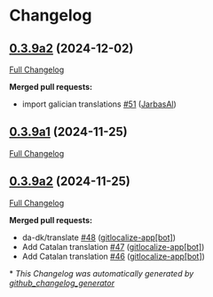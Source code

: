 # Changelog

## [0.3.9a2](https://github.com/OpenVoiceOS/ovos-skill-naptime/tree/0.3.9a2) (2024-12-02)

[Full Changelog](https://github.com/OpenVoiceOS/ovos-skill-naptime/compare/0.3.9a1...0.3.9a2)

**Merged pull requests:**

- import galician translations [\#51](https://github.com/OpenVoiceOS/ovos-skill-naptime/pull/51) ([JarbasAl](https://github.com/JarbasAl))

## [0.3.9a1](https://github.com/OpenVoiceOS/ovos-skill-naptime/tree/0.3.9a1) (2024-11-25)

[Full Changelog](https://github.com/OpenVoiceOS/ovos-skill-naptime/compare/0.3.9a2...0.3.9a1)

## [0.3.9a2](https://github.com/OpenVoiceOS/ovos-skill-naptime/tree/0.3.9a2) (2024-11-25)

[Full Changelog](https://github.com/OpenVoiceOS/ovos-skill-naptime/compare/0.3.8...0.3.9a2)

**Merged pull requests:**

- da-dk/translate [\#48](https://github.com/OpenVoiceOS/ovos-skill-naptime/pull/48) ([gitlocalize-app[bot]](https://github.com/apps/gitlocalize-app))
- Add Catalan translation [\#47](https://github.com/OpenVoiceOS/ovos-skill-naptime/pull/47) ([gitlocalize-app[bot]](https://github.com/apps/gitlocalize-app))
- Add Catalan translation [\#46](https://github.com/OpenVoiceOS/ovos-skill-naptime/pull/46) ([gitlocalize-app[bot]](https://github.com/apps/gitlocalize-app))



\* *This Changelog was automatically generated by [github_changelog_generator](https://github.com/github-changelog-generator/github-changelog-generator)*
